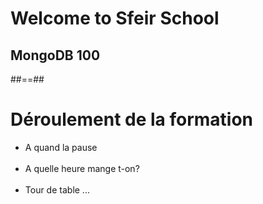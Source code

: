 <!-- .slide: class="first-slide" sfeir-level="1" sfeir-techno="mongoDB" -->
# **Welcome to Sfeir School**
## **MongoDB 100**

##==##

# Déroulement de la formation

*  A quand la pause <br/><br/>
* A quelle heure mange t-on? <br/><br/>
* Tour de table ...
